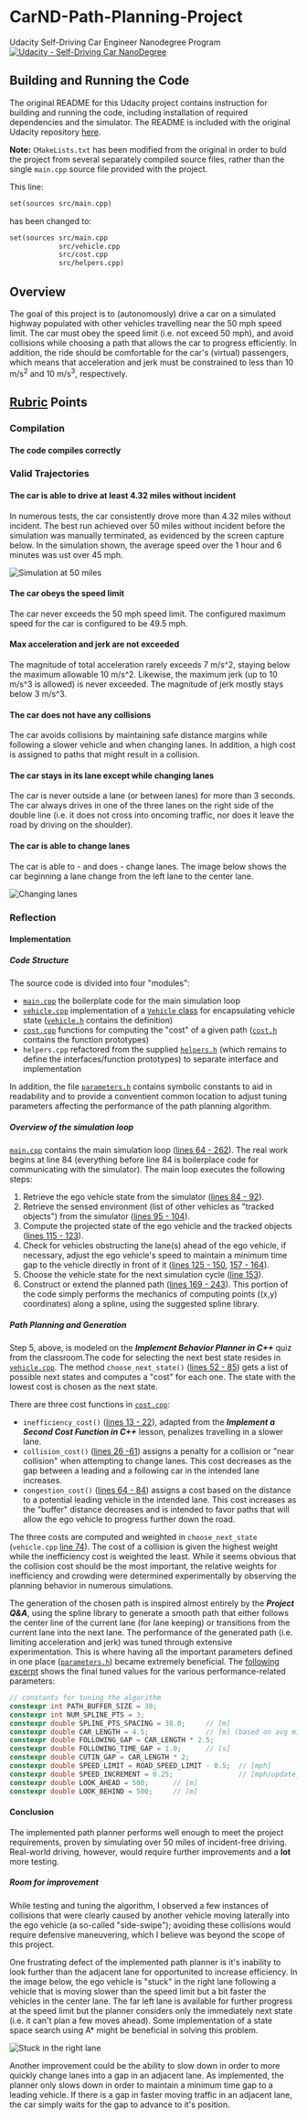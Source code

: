 # CarND-Path-Planning-Project

Udacity Self-Driving Car Engineer Nanodegree Program
[![Udacity - Self-Driving Car NanoDegree](https://camo.githubusercontent.com/5b9aa393f43d7bb9cc6277140465f5625f2dae7c/68747470733a2f2f73332e616d617a6f6e6177732e636f6d2f756461636974792d7364632f6769746875622f736869656c642d6361726e642e737667)](http://www.udacity.com/drive) 

## Building and Running the Code

The original README for this Udacity project contains instruction for building and running the code, including installation of required dependencies and the simulator. The README is included with the original Udacity repository [here](https://github.com/udacity/CarND-Path-Planning-Project).

**Note:** `CMakeLists.txt` has been modified from the original in order to buld the project from several separately compiled source files, rather than the single `main.cpp` source file provided with the project.

This line:

```md
set(sources src/main.cpp)
```

has been changed to:

```md
set(sources src/main.cpp
            src/vehicle.cpp
            src/cost.cpp
            src/helpers.cpp)
```

## Overview

The goal of this project is to (autonomously) drive a car on a simulated highway populated with other vehicles travelling near the 50 mph speed limit. The car must obey the speed limit (i.e. not exceed 50 mph), and avoid collisions while choosing a path that allows the car to progress efficiently. In addition, the ride should be comfortable for the car's (virtual) passengers, which means that acceleration and jerk must be constrained to less than 10 m/s<sup>2</sup> and 10 m/s<sup>3</sup>, respectively.

## [Rubric](https://review.udacity.com/#!/rubrics/1971/view) Points

### Compilation

#### The code compiles correctly

### Valid Trajectories

#### The car is able to drive at least 4.32 miles without incident

In numerous tests, the car consistently drove more than 4.32 miles without incident. The best run achieved over 50 miles without incident before the simulation was manually terminated, as evidenced by the screen capture below. In the simulation shown, the average speed over the 1 hour and 6 minutes was ust over 45 mph.

![Simulation at 50 miles](images/simulation_50miles.png)

#### The car obeys the speed limit

The car never exceeds the 50 mph speed limit. The configured maximum speed for the car is configured to be 49.5 mph.

#### Max acceleration and jerk are not exceeded

The magnitude of total acceleration rarely exceeds 7 m/s^2, staying below the maximum allowable 10 m/s^2. Likewise, the maximum jerk (up to 10 m/s^3 is allowed) is never exceeded. The magnitude of jerk mostly stays below 3 m/s^3.

#### The car does not have any collisions

The car avoids collisions by maintaining safe distance margins while following a slower vehicle and when changing lanes. In addition, a high cost is assigned to paths that might result in a collision.

#### The car stays in its lane except while changing lanes

The car is never outside a lane (or between lanes) for more than 3 seconds. The car always drives in one of the three lanes on the right side of the double line (i.e. it does not cross into oncoming traffic, nor does it leave the road by driving on the shoulder).

#### The car is able to change lanes

The car is able to - and does - change lanes. The image below shows the car beginning a lane change from the left lane to the center lane.

![Changing lanes](images/lane_change.png)

### Reflection

#### Implementation

##### Code Structure

The source code is divided into four "modules":

- [`main.cpp`](./src/main.cpp)  the boilerplate code for the main simulation loop
- [`vehicle.cpp`](./src/vehicle.cpp) implementation of a [`Vehicle` class](./src/vehicle.h#21) for encapsulating vehicle state ([`vehicle.h`](./src/vehicle.h) contains the definition)
- [`cost.cpp`](./src/cost.cpp)  functions for computing the "cost" of a given path ([`cost.h`](./src/cost.h) contains the function prototypes)
- `helpers.cpp` refactored from the supplied [`helpers.h`](./src/helpers.h) (which remains to define the interfaces/function prototypes) to separate interface and implementation

In addition, the file [`parameters.h`](./src/parameters.h) contains symbolic constants to aid in readability and to provide a conventient common location to adjust tuning parameters affecting the performance of the path planning algorithm.

##### Overview of the simulation loop

[`main.cpp`](./src/main.cpp) contains the main simulation loop ([lines 64 - 262](./src/main.cpp#L64)). The real work begins at line 84 (everything before line 84 is boilerplace code for communicating with the simulator). The main loop executes the following steps:

1. Retrieve the ego vehicle state from the simulator ([lines 84 - 92](./src/main.cpp#L84)).
2. Retrieve the sensed environment (list of other vehicles as "tracked objects") from the simulator ([lines 95 - 104](./src/main.cpp#L95)).
3. Compute the projected state of the ego vehicle and the tracked objects ([lines 115 - 123](./src/main.cpp#L115)).
4. Check for vehicles obstructing the lane(s) ahead of the ego vehicle, if necessary, adjust the ego vehicle's speed to maintain a minimum time gap to the vehicle directly in front of it ([lines 125 - 150](./src/main.cpp#L125), [157 - 164](./src/main.cpp#L157)).
5. Choose the vehicle state for the next simulation cycle ([line 153](./src/main.cpp#L153)).
6. Construct or extend the planned path ([lines 169 - 243](./src/main.cpp#L169)). This portion of the code simply performs the mechanics of computing points ((x,y) coordinates) along a spline, using the suggested spline library.

##### Path Planning and Generation

Step 5, above, is modeled on the **_Implement Behavior Planner in C++_** quiz from the classroom.The code for selecting the next best state resides in [`vehicle.cpp`](./src/vehicle.cpp). The method `choose_next_state()` ([lines 52 - 85](./src/vehicle.cpp#L52)) gets a list of possible next states and computes a "cost" for each one. The state with the lowest cost is chosen as the next state.

There are three cost functions in [`cost.cpp`](./src/cost.cpp):

- `inefficiency_cost()` ([lines 13 - 22](./src/cost.cpp#L13)), adapted from the **_Implement a Second Cost Function in C++_** lesson, penalizes travelling in a slower lane.
- `collision_cost()` ([lines 26 -61](./src/cost.cpp#L26)) assigns a penalty for a collision or "near collision" when attempting to change lanes. This cost decreases as the gap between a leading and a following car in the intended lane increases.
- `congestion_cost()` ([lines 64 - 84](./src/cost.cpp#L64)) assigns a cost based on the distance to a potential leading vehicle in the intended lane. This cost increases as the "buffer" distance decreases and is intended to favor paths that will allow the ego vehicle to progress further down the road.

The three costs are computed and weighted in `choose_next_state` (`vehicle.cpp` [line 74](./src/vehicle.cpp#L74)). The cost of a collision is given the highest weight while the inefficiency cost is weighted the least. While it seems obvious that the collision cost should be the most important, the relative weights for inefficiency and crowding were determined experimentally by observing the planning behavior in numerous simulations.

The generation of the chosen path is inspired almost entirely by the **_Project Q&A_**, using the spline library to generate a smooth path that either follows the center line of the current lane (for lane keeping) or transitions from the current lane into the next lane. The performance of the generated path (i.e. limiting acceleration and jerk) was tuned through extensive experimentation. This is where having all the important parameters defined in one place ([`parameters.h`](./src/parameters.h)) became extremely beneficial. The [following excerpt](./src/parameters.h#L24) shows the final tuned values for the various performance-related parameters:

```C++
// constants for tuning the algorithm
constexpr int PATH_BUFFER_SIZE = 30;
constexpr int NUM_SPLINE_PTS = 3;
constexpr double SPLINE_PTS_SPACING = 30.0;     // [m]
constexpr double CAR_LENGTH = 4.5;              // [m] (based on avg mid-size car)
constexpr double FOLLOWING_GAP = CAR_LENGTH * 2.5;
constexpr double FOLLOWING_TIME_GAP = 1.0;      // [s]
constexpr double CUTIN_GAP = CAR_LENGTH * 2;
constexpr double SPEED_LIMIT = ROAD_SPEED_LIMIT - 0.5;  // [mph]
constexpr double SPEED_INCREMENT = 0.25;                // [mph/update_rate]
constexpr double LOOK_AHEAD = 500;      // [m]
constexpr double LOOK_BEHIND = 500;     // [m]
```

#### Conclusion

The implemented path planner performs well enough to meet the project requirements, proven by simulating over 50 miles of incident-free driving. Real-world driving, however, would require further improvements and a **lot** more testing. 

##### Room for improvement

While testing and tuning the algorithm, I observed a few instances of collisions that were clearly caused by another vehicle moving laterally into the ego vehicle (a so-called "side-swipe"); avoiding these collisions would require defensive maneuvering, which I believe was beyond the scope of this project.

One frustrating defect of the implemented path planner is it's inability to look further than the adjacent lane for opportunited to increase efficiency. In the image below, the ego vehicle is "stuck" in the right lane following a vehicle that is moving slower than the speed limit but a bit faster the vehicles in the center lane. The far left lane is available for further progress at the speed limit but the planner considers only the immediately next state (i.e. it can't plan a few moves ahead). Some implementation of a state space search using A* might be beneficial in solving this problem.

![Stuck in the right lane](images/stuck_in_right_lane.png)

Another improvement could be the ability to slow down in order to more quickly change lanes into a gap in an adjacent lane. As implemented, the planner only slows down in order to maintain a minimum time gap to a leading vehicle. If there is a gap in faster moving traffic in an adjacent lane, the car simply waits for the gap to advance to it's position.
